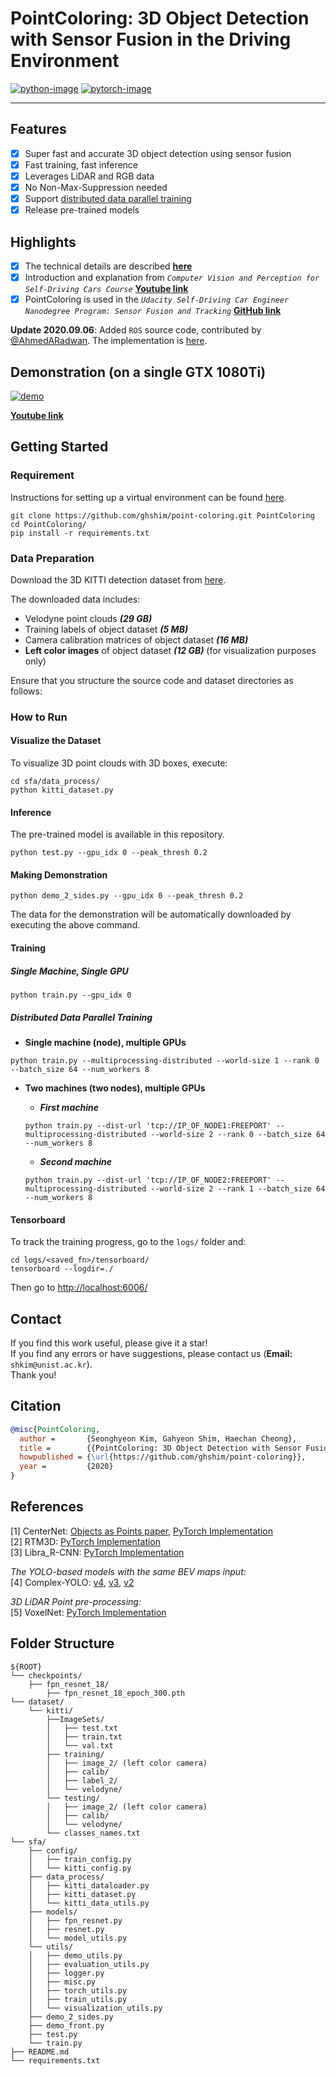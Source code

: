 
# PointColoring: 3D Object Detection with Sensor Fusion in the Driving Environment

[![python-image]][python-url]
[![pytorch-image]][pytorch-url]

---

## Features
- [x] Super fast and accurate 3D object detection using sensor fusion
- [x] Fast training, fast inference
- [x] Leverages LiDAR and RGB data
- [x] No Non-Max-Suppression needed
- [x] Support [distributed data parallel training](https://github.com/pytorch/examples/tree/master/distributed/ddp)
- [x] Release pre-trained models

## Highlights
- [x] The technical details are described **[here](./Technical_details.md)**
- [x] Introduction and explanation from _`Computer Vision and Perception for Self-Driving Cars Course`_ **[Youtube link](https://youtu.be/cPOtULagNnI?t=4858)**
- [x] PointColoring is used in the _`Udacity Self-Driving Car Engineer Nanodegree Program: Sensor Fusion and Tracking`_ **[GitHub link](https://github.com/udacity/nd013-c2-fusion-starter/tree/b1455b8ff433cb7f537d62e526209738293e7d8b)**

**Update 2020.09.06**: Added `ROS` source code, contributed by [@AhmedARadwan](https://github.com/AhmedARadwan). 
The implementation is [here](https://github.com/maudzung/SFA3D/tree/ea0222c1b35489dc35d8452c989c4b014e20e0da).

## Demonstration (on a single GTX 1080Ti)

[![demo](http://img.youtube.com/vi/FI8mJIXkgX4/0.jpg)](http://www.youtube.com/watch?v=FI8mJIXkgX4)

**[Youtube link](https://youtu.be/FI8mJIXkgX4)**

## Getting Started

### Requirement

Instructions for setting up a virtual environment can be found [here](https://github.com/maudzung/virtual_environment_python3).

```shell
git clone https://github.com/ghshim/point-coloring.git PointColoring
cd PointColoring/
pip install -r requirements.txt
```

### Data Preparation

Download the 3D KITTI detection dataset from [here](http://www.cvlibs.net/datasets/kitti/eval_object.php?obj_benchmark=3d).

The downloaded data includes:

- Velodyne point clouds _**(29 GB)**_
- Training labels of object dataset _**(5 MB)**_
- Camera calibration matrices of object dataset _**(16 MB)**_
- **Left color images** of object dataset _**(12 GB)**_ (for visualization purposes only)

Ensure that you structure the source code and dataset directories as follows:

### How to Run

#### Visualize the Dataset

To visualize 3D point clouds with 3D boxes, execute:

```shell
cd sfa/data_process/
python kitti_dataset.py
```

#### Inference

The pre-trained model is available in this repository.

```shell
python test.py --gpu_idx 0 --peak_thresh 0.2
```

#### Making Demonstration

```shell
python demo_2_sides.py --gpu_idx 0 --peak_thresh 0.2
```

The data for the demonstration will be automatically downloaded by executing the above command.

#### Training

##### Single Machine, Single GPU

```shell
python train.py --gpu_idx 0
```

##### Distributed Data Parallel Training

- **Single machine (node), multiple GPUs**

```shell
python train.py --multiprocessing-distributed --world-size 1 --rank 0 --batch_size 64 --num_workers 8
```

- **Two machines (two nodes), multiple GPUs**

   - _**First machine**_
    ```shell
    python train.py --dist-url 'tcp://IP_OF_NODE1:FREEPORT' --multiprocessing-distributed --world-size 2 --rank 0 --batch_size 64 --num_workers 8
    ```

   - _**Second machine**_
    ```shell
    python train.py --dist-url 'tcp://IP_OF_NODE2:FREEPORT' --multiprocessing-distributed --world-size 2 --rank 1 --batch_size 64 --num_workers 8
    ```

#### Tensorboard

To track the training progress, go to the `logs/` folder and:

```shell
cd logs/<saved_fn>/tensorboard/
tensorboard --logdir=./
```

Then go to [http://localhost:6006/](http://localhost:6006/)

## Contact

If you find this work useful, please give it a star! <br>
If you find any errors or have suggestions, please contact us (**Email:** `shkim@unist.ac.kr`). <br>
Thank you!

## Citation

```bibtex
@misc{PointColoring,
  author =       {Seonghyeon Kim, Gahyeon Shim, Haechan Cheong},
  title =        {{PointColoring: 3D Object Detection with Sensor Fusion in the Driving Environment}},
  howpublished = {\url{https://github.com/ghshim/point-coloring}},
  year =         {2020}
}
```

## References

[1] CenterNet: [Objects as Points paper](https://arxiv.org/abs/1904.07850), [PyTorch Implementation](https://github.com/xingyizhou/CenterNet) <br>
[2] RTM3D: [PyTorch Implementation](https://github.com/maudzung/RTM3D) <br>
[3] Libra_R-CNN: [PyTorch Implementation](https://github.com/OceanPang/Libra_R-CNN)

_The YOLO-based models with the same BEV maps input:_ <br>
[4] Complex-YOLO: [v4](https://github.com/maudzung/Complex-YOLOv4-Pytorch), [v3](https://github.com/ghimiredhikura/Complex-YOLOv3), [v2](https://github.com/AI-liu/Complex-YOLO)

*3D LiDAR Point pre-processing:* <br>
[5] VoxelNet: [PyTorch Implementation](https://github.com/skyhehe123/VoxelNet-pytorch)

## Folder Structure

```
${ROOT}
└── checkpoints/
    ├── fpn_resnet_18/    
        ├── fpn_resnet_18_epoch_300.pth
└── dataset/    
    └── kitti/
        ├──ImageSets/
        │   ├── test.txt
        │   ├── train.txt
        │   └── val.txt
        ├── training/
        │   ├── image_2/ (left color camera)
        │   ├── calib/
        │   ├── label_2/
        │   └── velodyne/
        └── testing/  
        │   ├── image_2/ (left color camera)
        │   ├── calib/
        │   └── velodyne/
        └── classes_names.txt
└── sfa/
    ├── config/
    │   ├── train_config.py
    │   └── kitti_config.py
    ├── data_process/
    │   ├── kitti_dataloader.py
    │   ├── kitti_dataset.py
    │   └── kitti_data_utils.py
    ├── models/
    │   ├── fpn_resnet.py
    │   ├── resnet.py
    │   └── model_utils.py
    └── utils/
    │   ├── demo_utils.py
    │   ├── evaluation_utils.py
    │   ├── logger.py
    │   ├── misc.py
    │   ├── torch_utils.py
    │   ├── train_utils.py
    │   └── visualization_utils.py
    ├── demo_2_sides.py
    ├── demo_front.py
    ├── test.py
    └── train.py
├── README.md 
└── requirements.txt
```

[python-image]: https://img.shields.io/badge/Python-3.6-ff69b4.svg
[python-url]: https://www.python.org/
[pytorch-image]: https://img.shields.io/badge/PyTorch-1.5-2BAF2B.svg
[pytorch-url]: https://pytorch.org/
```
